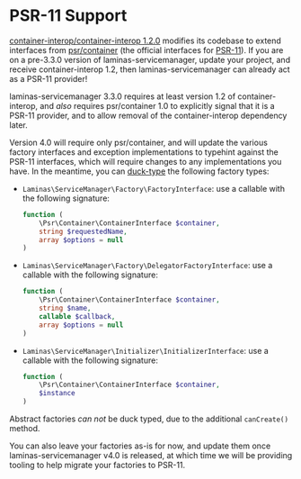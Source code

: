 # PSR-11 Support

[container-interop/container-interop 1.2.0](https://github.com/container-interop/container-interop/releases/tag/1.2.0)
modifies its codebase to extend interfaces from [psr/container](https://github.com/php-fig/container)
(the official interfaces for [PSR-11](http://www.php-fig.org/psr/psr-11/)). If
you are on a pre-3.3.0 version of laminas-servicemanager, update your project, and
receive container-interop 1.2, then laminas-servicemanager can already act as a
PSR-11 provider!

laminas-servicemanager 3.3.0 requires at least version 1.2 of container-interop,
and _also_ requires psr/container 1.0 to explicitly signal that it is a PSR-11
provider, and to allow removal of the container-interop dependency later.

Version 4.0 will require only psr/container, and will update the various factory
interfaces and exception implementations to typehint against the PSR-11
interfaces, which will require changes to any implementations you have. In the
meantime, you can [duck-type](https://en.wikipedia.org/wiki/Duck_typing) the
following factory types:

- `Laminas\ServiceManager\Factory\FactoryInterface`: use a callable with the
  following signature:

  ```php
  function (
      \Psr\Container\ContainerInterface $container,
      string $requestedName,
      array $options = null
  )
  ```

- `Laminas\ServiceManager\Factory\DelegatorFactoryInterface`: use a callable with
  the following signature:

  ```php
  function (
      \Psr\Container\ContainerInterface $container,
      string $name,
      callable $callback,
      array $options = null
  )
  ```

- `Laminas\ServiceManager\Initializer\InitializerInterface`: use a callable with
  the following signature:

  ```php
  function (
      \Psr\Container\ContainerInterface $container,
      $instance
  )
  ```

Abstract factories _can not_ be duck typed, due to the additional `canCreate()`
method.

You can also leave your factories as-is for now, and update them once
laminas-servicemanager v4.0 is released, at which time we will be providing tooling
to help migrate your factories to PSR-11.
